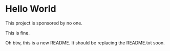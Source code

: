 # Hello World

This project is sponsored by no one.

This is fine.

Oh btw, this is a new README. It should be replacing the README.txt soon.
